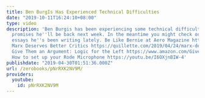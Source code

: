 ```yaml
---
title: Ben BurgIs Has Experienced Technical Difficulties
date: "2019-10-11T16:24:10+08:00"
type: video
description: 'Ben Burgis has been experiencing some technical difficulties, but he
  promises he''ll be back next week. In the meantime you might check out some of the
  essays he''s been writing lately. Be Like Bernie at Aero Magazine https://areomagazine.com/2019/04/29/be-like-bernie-give-them-an-argument/
  Marx Deserves Better Critics https://quillette.com/2019/04/24/marx-deserves-better-critics/
  Give Them an Argument: Logic for the Left https://www.amazon.com/Give-Them-Argument-Logic-Left/dp/1789042100
  How to set up your Rode Microphone https://youtu.be/I6OXjnBIW-4'
publishdate: "2019-04-30T01:51:36.000Z"
url: /zerobooks/pNrRXK2NV9M/
providers:
  youtube:
    id: pNrRXK2NV9M
---
```

